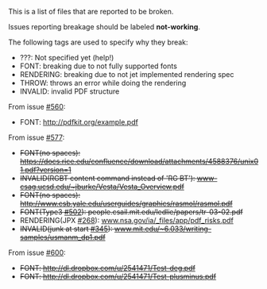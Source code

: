 This is a list of files that are reported to be broken.

Issues reporting breakage should be labeled **not-working**. 

The following tags are used to specify why they break:

* ???: Not specified yet (help!)
* FONT: breaking due to not fully supported fonts
* RENDERING: breaking due to not jet implemented rendering spec
* THROW: throws an error while doing the rendering
* INVALID: invalid PDF structure

From issue [#560](https://github.com/andreasgal/pdf.js/issues/560):

* FONT: http://pdfkit.org/example.pdf

From issue [#577](https://github.com/andreasgal/pdf.js/issues/577):

* <del>FONT(no spaces): https://docs.rice.edu/confluence/download/attachments/4588376/unix01.pdf?version=1</del>
* <del>INVALID(RGBT content command instead of 'RG BT'): www-csag.ucsd.edu/~jburke/Vesta/Vesta_Overview.pdf</del>
* <del>FONT(no spaces): http://www.csb.yale.edu/userguides/graphics/rasmol/rasmol.pdf</del>
* <del>FONT(Type3 [#502](https://github.com/andreasgal/pdf.js/issues/502)): people.csail.mit.edu/ledlie/papers/tr-03-02.pdf</del>
* RENDERING(JPX [#268](https://github.com/andreasgal/pdf.js/issues/268)): www.nsa.gov/ia/_files/app/pdf_risks.pdf
* <del>INVALID(junk at start [#345](https://github.com/andreasgal/pdf.js/issues/345)): www.mit.edu/~6.033/writing-samples/usmanm_dp1.pdf</del>

From issue [#600](https://github.com/andreasgal/pdf.js/issues/600):

* <del>FONT: http://dl.dropbox.com/u/2541471/Test-deg.pdf</del>
* <del>FONT: http://dl.dropbox.com/u/2541471/Test-plusminus.pdf</del>